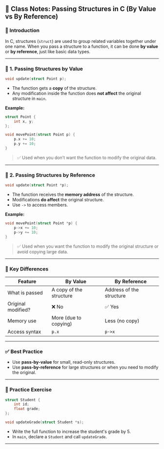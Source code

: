 ## 📘 **Class Notes: Passing Structures in C (By Value vs By Reference)**

### 🔹 Introduction

In C, structures (`struct`) are used to group related variables together under one name. When you pass a structure to a function, it can be done **by value** or **by reference**, just like basic data types.

---

### 🧪 **1. Passing Structures by Value**

```c
void update(struct Point p);
```

* The function gets a **copy** of the structure.
* Any modification inside the function does **not affect** the original structure in `main`.

**Example:**

```c
struct Point {
    int x, y;
};

void movePoint(struct Point p) {
    p.x += 10;
    p.y += 10;
}
```

> ✅ Used when you don’t want the function to modify the original data.

---

### 🔧 **2. Passing Structures by Reference**

```c
void update(struct Point *p);
```

* The function receives the **memory address** of the structure.
* Modifications **do affect** the original structure.
* Use `->` to access members.

**Example:**

```c
void movePoint(struct Point *p) {
    p->x += 10;
    p->y += 10;
}
```

> ✅ Used when you want the function to modify the original structure or avoid copying large data.

---

### 🧠 Key Differences

| Feature            | By Value                | By Reference             |
| ------------------ | ----------------------- | ------------------------ |
| What is passed     | A copy of the structure | Address of the structure |
| Original modified? | ❌ No                    | ✅ Yes                    |
| Memory use         | More (due to copying)   | Less (no copy)           |
| Access syntax      | `p.x`                   | `p->x`                   |

---

### ✅ Best Practice

* Use **pass-by-value** for small, read-only structures.
* Use **pass-by-reference** for large structures or when you need to modify the original.

---

### 🧪 Practice Exercise

```c
struct Student {
    int id;
    float grade;
};

void updateGrade(struct Student *s);
```

* Write the full function to increase the student's grade by 5.
* In `main`, declare a `Student` and call `updateGrade`.

---

